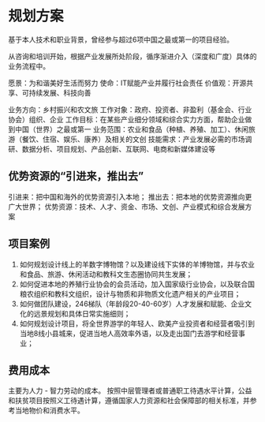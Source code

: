 # 规划方案
基于本人技术和职业背景，曾经参与超过6项中国之最或第一的项目经验。

从咨询和培训开始，根据产业发展所处阶段，循序渐进介入（深度和广度）具体的业务流程中。

愿景：为和谐美好生活而努力
使命：IT赋能产业并履行社会责任
价值观：开源共享、可持续发展、科技向善

业务方向：乡村振兴和农文旅
工作对象：政府、投资者、非盈利（基金会、行业协会）组织、企业
工作目标：在某些产业细分领域和综合实力方面，帮助企业做到中国（世界）之最或第一
业务范围：农业和食品（种植、养殖、加工）、休闲旅游（餐饮、住宿、娱乐、康养）及相关的文创
技能需求：产业发展必需的市场调研、数据分析、项目规划、产品创新、互联网、电商和新媒体建设等


## 优势资源的“引进来，推出去” 
引进来：把中国和海外的优势资源引入本地；
推出去：把本地的优势资源推向更广大世界；
优势资源：技术、人才、资金、市场、文创、产业模式和综合发展方案

## 项目案例
1. 如何规划设计线上的羊数字博物馆？以及建设线下实体的羊博物馆，并与农业和食品、旅游、休闲活动和教科文生态圈协同共生发展；
2. 如何促进本地的养殖行业协会的会员活动，加入国家级行业协会，以及联合国粮农组织和教科文组织，设计与物质和非物质文化遗产相关的产业项目；
3. 如何做团队建设，246梯队（年龄段20-40-60岁）人才发展和赋能、企业文化的远景规划和具体日常实施细则；
4. 如何规划设计项目，将全世界游学的年轻人、欧美产业投资者和经营者吸引到当地8线小县城来，促进当地人高效率外语，以及走出国门去游学和经营事业；


## 费用成本
主要为人力 - 智力劳动的成本。
按照中层管理者或普通职工待遇水平计算，公益和扶贫项目按照义工待遇计算，遵循国家人力资源和社会保障部的相关标准，并参考当地物价和消费水平。



